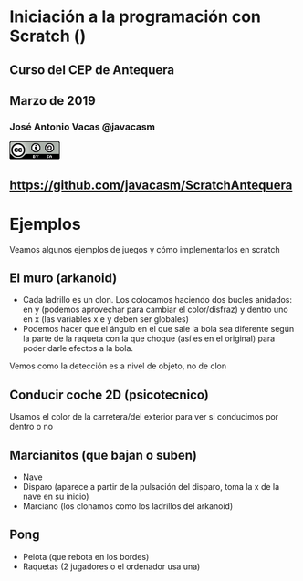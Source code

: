 # Iniciación a la programación con Scratch ()

## Curso del CEP de Antequera

## Marzo de 2019

### José Antonio Vacas @javacasm

[![CCbySA](imagenes/CCbySQ_88x31.png)](./imagenes/Licencia_CC.png)

## https://github.com/javacasm/ScratchAntequera

# Ejemplos

Veamos algunos ejemplos de juegos y cómo implementarlos en scratch

## El muro (arkanoid)

* Cada ladrillo es un clon. Los colocamos haciendo dos bucles anidados: en y (podemos aprovechar para cambiar el color/disfraz) y dentro uno en x (las variables x e y deben ser globales)
* Podemos hacer que el ángulo en el que sale la bola sea diferente según la parte de la raqueta con la que choque (así es en el original) para poder darle efectos a la bola.

Vemos como la detección es a nivel de objeto, no de clon

## Conducir coche 2D (psicotecnico)

Usamos el color de la carretera/del exterior para ver si conducimos por dentro o no

## Marcianitos (que bajan o suben)

* Nave
* Disparo (aparece a partir de la pulsación del disparo, toma la x de la nave en su inicio)
* Marciano (los clonamos como los ladrillos del arkanoid)

## Pong

* Pelota (que rebota en los bordes)
* Raquetas (2 jugadores o el ordenador usa una)
